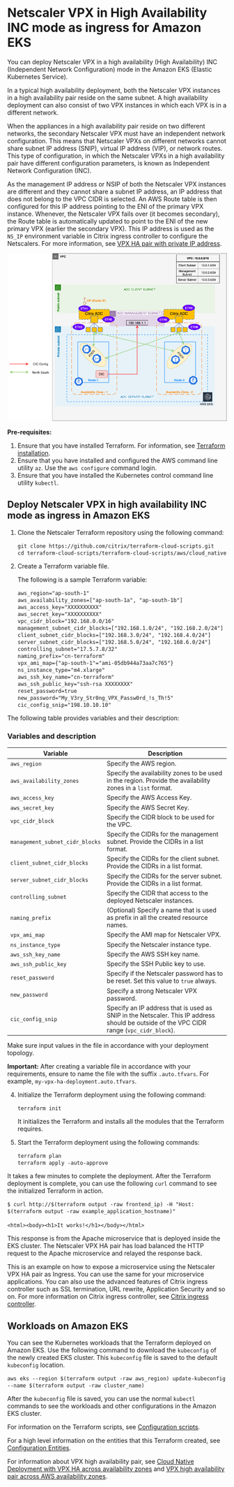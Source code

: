 # Netscaler VPX in High Availability INC mode as ingress for Amazon EKS

You can deploy Netscaler VPX in a high availability (High Availability) INC (Independent Network Configuration) mode in the Amazon EKS (Elastic Kubernetes Service).

In a typical high availability deployment, both the Netscaler VPX instances in a high availability pair reside on the same subnet. A high availability deployment can also consist of two VPX instances in which each VPX is in a different network.

When the appliances in a high availability pair reside on two different networks, the secondary Netscaler VPX must have an independent network configuration. This means that Netscaler VPXs on different networks cannot share subnet IP address (SNIP), virtual IP address (VIP), or network routes. This type of configuration, in which the Netscaler VPXs in a high availability pair have different configuration parameters, is known as Independent Network Configuration (INC).

As the management IP address or NSIP of both the Netscaler VPX instances are different and they cannot share a subnet IP address, an IP address that does not belong to the VPC CIDR is selected. An AWS Route table is then configured for this IP address pointing to the ENI of the primary VPX instance. Whenever, the Netscaler VPX fails over (it becomes secondary), the Route table is automatically updated to point to the ENI of the new primary VPX (earlier the secondary VPX). This IP address is used as the `NS_IP` environment variable in Citrix ingress controller to configure the Netscalers. For more information, see [VPX HA pair with private IP address](https://docs.citrix.com/en-us/citrix-adc/current-release/deploying-vpx/deploy-aws/vpx-ha-pip-different-aws-zones.html).


   ![Unified Ingress Architecture with Netscaler VPXs deployed in HA INC mode as Ingress](../media/ha-inc-aws-eks-az-with-cic.png)

**Pre-requisites:**

1. Ensure that you have installed Terraform. For information, see [Terraform installation](https://learn.hashicorp.com/tutorials/terraform/install-cli).
2. Ensure that you have installed and configured the AWS command line utility `az`. Use the `aws configure` command login.
3. Ensure that you have installed the Kubernetes control command line utility `kubectl`.

## Deploy Netscaler VPX in high availability INC mode as ingress in Amazon EKS

1.  Clone the Netscaler Terraform repository using the following command:

        git clone https://github.com/citrix/terraform-cloud-scripts.git
        cd terraform-cloud-scripts/terraform-cloud-scripts/aws/cloud_native

1.  Create a Terraform variable file.

    The following is a sample Terraform variable:

        aws_region="ap-south-1"
        aws_availability_zones=["ap-south-1a", "ap-south-1b"]
        aws_access_key="XXXXXXXXXX"
        aws_secret_key="XXXXXXXXXX"
        vpc_cidr_block="192.168.0.0/16"
        management_subnet_cidr_blocks=["192.168.1.0/24", "192.168.2.0/24"]
        client_subnet_cidr_blocks=["192.168.3.0/24", "192.168.4.0/24"]
        server_subnet_cidr_blocks=["192.168.5.0/24", "192.168.6.0/24"]
        controlling_subnet="17.5.7.8/32"
        naming_prefix="cn-terraform"
        vpx_ami_map={"ap-south-1"="ami-05db944a73aa7c765"}
        ns_instance_type="m4.xlarge"
        aws_ssh_key_name="cn-terraform"
        aws_ssh_public_key="ssh-rsa XXXXXXXX"
        reset_password=true
        new_password="My_V3ry_Str0ng_VPX_Passw0rd_!s_Th!5"
        cic_config_snip="198.10.10.10"

The following table provides variables and their description:

### Variables and description

| Variable                        | Description                                                                                                                |
| ------------------------------- | -------------------------------------------------------------------------------------------------------------------------- |
| `aws_region`                    | Specify the AWS region.                                                                                                     |
| `aws_availability_zones`        | Specify the availability zones to be used in the region. Provide the availability zones in a `list` format.                                    |
| `aws_access_key`                | Specify the AWS Access Key.                                                                                                 |
| `aws_secret_key`                | Specify the AWS Secret Key.                                                                                                 |
| `vpc_cidr_block`                | Specify the CIDR block to be used for the VPC.                                                                              |
| `management_subnet_cidr_blocks` | Specify the CIDRs for the management subnet. Provide the CIDRs in a list format.                                                |
| `client_subnet_cidr_blocks`     | Specify the CIDRs for the client subnet. Provide the CIDRs in a list format.                                                    |
| `server_subnet_cidr_blocks`     | Specify the CIDRs for the server subnet. Provide the CIDRs in a list format.                                                   |
| `controlling_subnet`            | Specify the CIDR that access to the deployed Netscaler instances.                                               |
| `naming_prefix`                 | (Optional) Specify a name that is used as prefix in all the created resource names.                                         |
| `vpx_ami_map`                   | Specify the AMI map for Netscaler VPX.                                                                                     |
| `ns_instance_type`              | Specify the Netscaler instance type.                                                                                       |
| `aws_ssh_key_name`              | Specify the AWS SSH key name.                                                                                               |
| `aws_ssh_public_key`            | Specify the SSH Public key to use.                                                                                          |
| `reset_password`                | Specify if the Netscaler password has to be reset. Set this value to `true` always.                                          |
| `new_password`                  | Specify a strong Netscaler VPX password.                                                                                   |
| `cic_config_snip`               | Specify an IP address that is used as SNIP in the Netscaler. This IP address should be outside of the VPC CIDR range (`vpc_cidr_block`). |

Make sure input values in the file in accordance with your deployment topology.

**Important:** After creating a variable file in accordance with your requirements, ensure to name the file with the suffix `.auto.tfvars`. For example, `my-vpx-ha-deployment.auto.tfvars`.

4.  Initialize the Terraform deployment using the following command:

        terraform init

    It initializes the Terraform and installs all the modules that the Terraform requires.

1.  Start the Terraform deployment using the following commands:

        terraform plan
        terraform apply -auto-approve

It takes a few minutes to complete the deployment. After the Terraform deployment is complete, you can use the following `curl` command to see the initialized Terraform in action.

    $ curl http://$(terraform output -raw frontend_ip) -H "Host: $(terraform output -raw example_application_hostname)"

    <html><body><h1>It works!</h1></body></html>

This response is from the Apache microservice that is deployed inside the EKS cluster. The Netscaler VPX HA pair has load balanced the HTTP request to the Apache microservice and relayed the response back. 

This is an example on how to expose a microservice using the Netscaler VPX HA pair as Ingress. You can use the same for your microservice applications. You can also use the advanced features of Citrix ingress controller such as SSL termination, URL rewrite, Application Security and so on. For more information on Citrix ingress controller, see [Citrix ingress controller](https://developer-docs.citrix.com/projects/citrix-k8s-ingress-controller/en/latest/).

## Workloads on Amazon EKS

You can see the Kubernetes workloads that the Terraform deployed on Amazon EKS. Use the following command to download the `kubeconfig` of the newly created EKS cluster. This `kubeconfig` file is saved to the default `kubeconfig` location.

    aws eks --region $(terraform output -raw aws_region) update-kubeconfig --name $(terraform output -raw cluster_name)

After the `kubeconfig` file is saved, you can use the normal `kubectl` commands to see the workloads and other configurations in the Amazon EKS cluster.

For information on the Terraform scripts, see [Configuration scripts](https://github.com/citrix/terraform-cloud-scripts/blob/master/aws/ha_across_az/README.md).

For a high level information on the entities that this Terraform created, see [Configuration Entities](https://github.com/citrix/terraform-cloud-scripts/tree/master/aws/cloud_native#high-level-configuration-entities-created-by-the-terraform).

For information about VPX high availability pair, see [Cloud Native Deployment with VPX HA across availability zones](https://github.com/citrix/terraform-cloud-scripts/tree/master/aws/cloud_native) and [VPX high availability pair across AWS availability zones](https://github.com/citrix/terraform-cloud-scripts/blob/master/aws/ha_across_az/README.md).